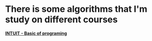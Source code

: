 There is some algorithms that I'm study on different courses
============================================================
**[INTUIT -  Basic of programing](http://www.intuit.ru/studies/courses/2193/67/info)**
